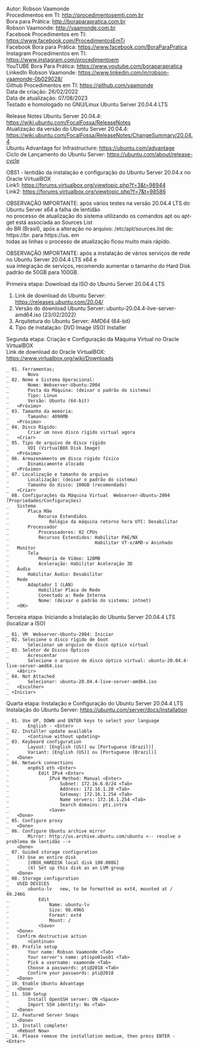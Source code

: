 Autor: Robson Vaamonde<br>
Procedimentos em TI: http://procedimentosemti.com.br<br>
Bora para Prática: http://boraparapratica.com.br<br>
Robson Vaamonde: http://vaamonde.com.br<br>
Facebook Procedimentos em TI: https://www.facebook.com/ProcedimentosEmTi<br>
Facebook Bora para Prática: https://www.facebook.com/BoraParaPratica<br>
Instagram Procedimentos em TI: https://www.instagram.com/procedimentoem<br>
YouTUBE Bora Para Prática: https://www.youtube.com/boraparapratica<br>
LinkedIn Robson Vaamonde: https://www.linkedin.com/in/robson-vaamonde-0b029028/<br>
Github Procedimentos em TI: https://github.com/vaamonde<br>
Data de criação: 26/02/2022<br>
Data de atualização: 07/08/2023<br>
Testado e homologado no GNU/Linux Ubuntu Server 20.04.4 LTS

Release Notes Ubuntu Server 20.04.4: https://wiki.ubuntu.com/FocalFossa/ReleaseNotes<br>
Atualização da versão do Ubuntu Server 20.04.4: https://wiki.ubuntu.com/FocalFossa/ReleaseNotes/ChangeSummary/20.04.4<br>
Ubuntu Advantage for Infrastructure: https://ubuntu.com/advantage<br>
Ciclo de Lançamento do Ubuntu Server: https://ubuntu.com/about/release-cycle

OBS1 - lentidão da instalação e configuração do Ubuntu Server 20.04.x no Oracle VirtualBOX<br>
Link1: https://forums.virtualbox.org/viewtopic.php?f=3&t=98944<br>
Link2: https://forums.virtualbox.org/viewtopic.php?f=7&t=98586<br>

OBSERVAÇÃO IMPORTANTE: após vários testes na versão 20.04.4 LTS do Ubuntu Server x64 a falha de lentidão<br>
no processo de atualização do sistema utilizando os comandos apt ou apt-get está associada ao Sources List<br>
do BR (Brasil), após a alteração no arquivo: /etc/apt/sources.list de: https://br. para https://us. em <br>
todas as linhas o processo de atualização ficou muito mais rápido.

OBSERVAÇÃO IMPORTANTE: após a instalação de vários serviços de rede no Ubuntu Server 20.04.4 LTS x64 e <br>
sua integração de serviços, recomendo aumentar o tamanho do Hard Disk padrão de 50GB para 100GB.

Primeira etapa: Download da ISO do Ubuntu Server 20.04.4 LTS

01. Link de download do Ubuntu Server: https://releases.ubuntu.com/20.04/
02. Versão do download Ubuntu Server: ubuntu-20.04.4-live-server-amd64.iso (23/02/2022)
03. Arquitetura do Ubuntu Server: AMD64 (64-bit)
04. Tipo de instalação: DVD Image (ISO) Installer

Segunda etapa: Criação e Configuração da Máquina Virtual no Oracle VirtualBOX<br>
Link de download do Oracle VirtualBOX: https://www.virtualbox.org/wiki/Downloads

	_ 01. Ferramentas;
	_		Novo
	_ 02. Nome e Sistema Operacional:
	_		Nome: Webserver-Ubuntu-2004
	_		Pasta da Máquina: (deixar o padrão do sistema)
	_		Tipo: Linux
	_		Versão: Ubuntu (64-bit)
	_	<Próximo>
	_ 03. Tamanho da memória:
	_		Tamanho: 4096MB
	_	<Próximo>
	_ 04. Disco Rígido:
	_		Criar um novo disco rígido virtual agora
	_	<Criar>
	_ 05. Tipo de arquivo de disco rígido
	_		VDI (VirtualBOX Disk Image)
	_	<Próximo>
	_ 06. Armazenamento em disco rígido físico
	_		Dinamicamente alocado
	_	<Próximo>
	_ 07. Localização e tamanho do arquivo
	_		Localização: (deixar o padrão do sistema)
	_		Tamanho do disco: 100GB (recomendado)
	_	<Criar>
	_ 08. Configurações da Máquina Virtual  Webserver-Ubuntu-2004 (Propriedades/Configurações)
	_	Sistema
	_		Placa Mãe
	_			Recurso Estendidos
	_				Relógio da máquina retorno hora UTC: Desabilitar
	_		Processador
	_			Processadores: 02 CPUs
	_			Recursos Estendidos: Habilitar PAE/NX
	_								 Habilitar VT-x/AMD-v Aninhado 
	_	Monitor
	_		Tela
	_			Memória de Vídeo: 128MB
	_			Aceleração: Habilitar Aceleração 3D
	_	Áudio
	_		Habilitar Áudio: Desabilitar
	_	Rede
	_		Adaptador 1 (LAN)
	_			Habilitar Placa de Rede
	_			Conectado a: Rede Interna
	_			Nome: (deixar o padrão do sistema: intnet)
	_	<OK>

Terceira etapa: Iniciando a Instalação do Ubuntu Server 20.04.4 LTS (localizar a ISO)

	_ 01. VM  Webserver-Ubuntu-2004: Iniciar
	_ 02. Selecione o disco rígido de boot
	_ 		Selecionar um arquivo de disco óptico virtual
	_ 03. Seletor de Discos Ópticos
	_ 		Acrescentar
	_ 		Selecione o arquivo de disco óptico virtual: ubuntu-20.04.4-live-server-amd64.iso
	_ 	<Abrir>
	_ 04. Not Attached
	_ 		Selecionar: ubuntu-20.04.4-live-server-amd64.iso
	_ 	<Escolher>
	_ <Iniciar>

Quarta etapa: Instalação e Configuração do Ubuntu Server 20.04.4 LTS<br>
Instalação do Ubuntu Server: https://ubuntu.com/server/docs/installation

	_ 01. Use UP, DOWN and ENTER keys to select your language
	_ 		English - <Enter>
	_ 02. Installer update available
	_		<Continue without updating>
	_ 03. Keyboard configuration
	_ 		Layout: [English (US)] ou [Portuguese (Brazil)]
	_ 		Variant: [English (US)] ou [Portuguese (Brazil)]
	_ 	<Done>
	_ 04. Network connections
	_ 		enp0s3 eth <Enter>
	_ 			Edit IPv4 <Enter>
	_ 				IPv4 Method: Manual <Enter>
	_ 					Subnet: 172.16.6.0/24 <Tab>
	_ 					Address: 172.16.1.20 <Tab>
	_ 					Gateway: 172.16.1.254 <Tab>
	_ 					Name servers: 172.16.1.254 <Tab>
	_ 					Search domains: pti.intra
	_ 				<Save>
	_ 	<Done>
	_ 05. Configure proxy
	_	<Done>
	_ 06. Configure Ubuntu archive mirror
			Mirror: http://us.archive.ubuntu.com/ubuntu <-- resolve o problema de lentidão -->
		<Done>
	_ 07. Guided storage configuration
	_	(X) Use an entire disk
	_		[VBOX_HARDISK local disk 100.000G]
	_		(X) Set up this disk as an LVM group
	_	<Done>
	_ 08. Storage configuration
	_	USED DEVICES
	_		ubuntu-lv	new, to be formatted as ext4, mounted at /	49.246G 
	_			Edit
	_				Name: ubuntu-lv
	_				Size: 98.496G
	_				Format: ext4
	_				Mount: /
	_			<Save>
	_	<Done>
	_	Confirm destructive action
	_		<Continue>
	_ 09. Profile setup
	_ 		Your name: Robson Vaamonde <Tab>
	_ 		Your server's name: ptispo01ws01 <Tab>
	_ 		Pick a username: vaamonde <Tab>
	_ 		Choose a passwords: pti@2018 <Tab>
	_ 		Confirm your passwords: pti@2018
	_ 	<Done>
	_ 10. Enable Ubuntu Advantage
	_	<Done>
	_ 11. SSH Setup
	_ 		Install OpenSSH server: ON <Space>
	_ 		Import SSH identity: No <Tab>
	_ 	<Done>
	_ 12. Featured Server Snaps
	_	<Done>
	_ 13. Install complete!
	_	<Reboot Now>
	_ 14. Please remove the installation medium, then press ENTER - <Enter>